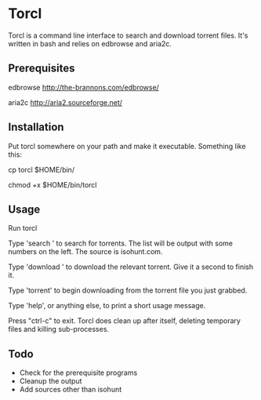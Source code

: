 Torcl
=====

Torcl is a command line interface to search and download torrent files.  It's written in bash and relies on edbrowse and aria2c.

Prerequisites
-------------

edbrowse http://the-brannons.com/edbrowse/

aria2c http://aria2.sourceforge.net/

Installation
------------

Put torcl somewhere on your path and make it executable.  Something like this:

cp torcl $HOME/bin/

chmod +x $HOME/bin/torcl

Usage
-----

Run torcl

Type 'search <some terms>' to search for torrents.  The list will be output with some numbers on the left.  The source is isohunt.com.

Type 'download <number>' to download the relevant torrent.  Give it a second to finish it.

Type 'torrent' to begin downloading from the torrent file you just grabbed.

Type 'help', or anything else, to print a short usage message.

Press "ctrl-c" to exit.  Torcl does clean up after itself, deleting temporary files and killing sub-processes.

Todo
----

- Check for the prerequisite programs
- Cleanup the output
- Add sources other than isohunt